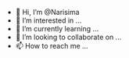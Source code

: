 
- 👋 Hi, I’m @Narisima
- 👀 I’m interested in ...
- 🌱 I’m currently learning ...
- 💞️ I’m looking to collaborate on ...
- 📫 How to reach me ...

<!---
Narisima/Narisima is a ✨ special ✨ repository because its `README.md` (this file) appears on your GitHub profile.
You can click the Preview link to take a look at your changes.
--->
